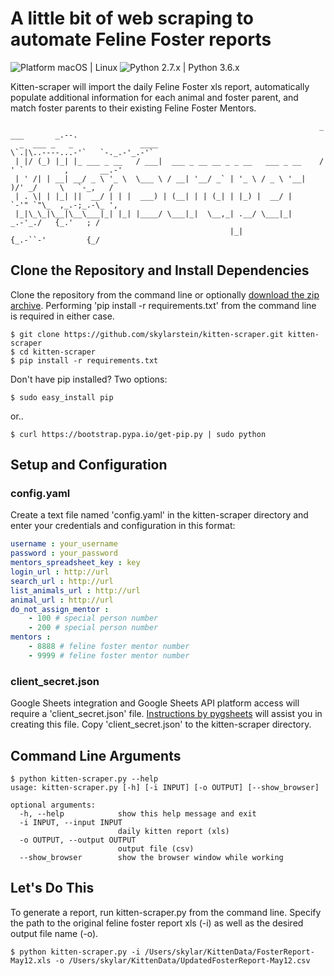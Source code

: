 # A little bit of web scraping to automate Feline Foster reports

![Platform macOS | Linux](https://img.shields.io/badge/platform-macOS%20|%20Linux-brightgreen.svg)
![Python 2.7.x | Python 3.6.x](https://img.shields.io/badge/Python-2.7.x%20|%203.6.x-brightgreen.svg)

Kitten-scraper will import the daily Feline Foster xls report, automatically populate additional information for each animal and foster parent, and match foster parents to their existing Feline Foster Mentors.

```text
                                                                     _                ___       _.--.
  _  ___ _   _               ____                                    \`.|\..----...-'`   `-._.-'_.-'`
 | |/ (_) |_| |_ ___ _ __   / ___|  ___ _ __ __ _ _ __   ___ _ __    /  ' `         ,       __.-'
 | ' /| | __| __/ _ \ '_ \  \___ \ / __| '__/ _` | '_ \ / _ \ '__|   )/' _/     \   `-_,   /
 | . \| | |_| ||  __/ | | |  ___) | (__| | | (_| | |_) |  __/ |      `-'" `"\_  ,_.-;_.-\_ ',
 |_|\_\_|\__|\__\___|_| |_| |____/ \___|_|  \__,_| .__/ \___|_|          _.-'_./   {_.'   ; /
                                                 |_|                    {_.-``-'         {_/
```

## Clone the Repository and Install Dependencies

Clone the repository from the command line or optionally [download the zip archive](https://github.com/skylarstein/kitten-scraper/archive/master.zip). Performing 'pip install -r requirements.txt' from the command line is required in either case.

```text
$ git clone https://github.com/skylarstein/kitten-scraper.git kitten-scraper
$ cd kitten-scraper
$ pip install -r requirements.txt
```

Don't have pip installed? Two options:

```text
$ sudo easy_install pip
```

or..

```text
$ curl https://bootstrap.pypa.io/get-pip.py | sudo python
```

## Setup and Configuration

### config.yaml

Create a text file named 'config.yaml' in the kitten-scraper directory and enter your credentials and configuration in this format:

```yaml
username : your_username
password : your_password
mentors_spreadsheet_key : key
login_url : http://url
search_url : http://url
list_animals_url : http://url
animal_url : http://url
do_not_assign_mentor :
    - 100 # special person number
    - 200 # special person number
mentors :
    - 8888 # feline foster mentor number
    - 9999 # feline foster mentor number
```

### client_secret.json

Google Sheets integration and Google Sheets API platform access will require a 'client_secret.json' file. [Instructions by pygsheets](https://pygsheets.readthedocs.io/en/latest/authorizing.html) will assist you in creating this file. Copy 'client_secret.json' to the kitten-scraper directory.

## Command Line Arguments

```text
$ python kitten-scraper.py --help
usage: kitten-scraper.py [-h] [-i INPUT] [-o OUTPUT] [--show_browser]

optional arguments:
  -h, --help            show this help message and exit
  -i INPUT, --input INPUT
                        daily kitten report (xls)
  -o OUTPUT, --output OUTPUT
                        output file (csv)
  --show_browser        show the browser window while working
```

## Let's Do This

To generate a report, run kitten-scraper.py from the command line. Specify the path to the original feline foster report xls (-i) as well as the desired output file name (-o).

```text
$ python kitten-scraper.py -i /Users/skylar/KittenData/FosterReport-May12.xls -o /Users/skylar/KittenData/UpdatedFosterReport-May12.csv
```
